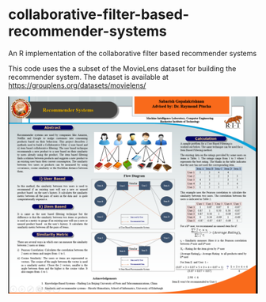 # collaborative-filter-based-recommender-systems
An R implementation of the collaborative filter based recommender systems

This code uses the a subset of the MovieLens dataset for building the recommender system.
The dataset is available at https://grouplens.org/datasets/movielens/


![Screenshot](screenshot.png)
